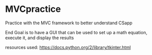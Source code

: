 # MVCpractice
Practice with the MVC framework to better understand CSapp

End Goal is to have a GUI that can be used to set up a math equation, execute it, and display the results

resources used:
https://docs.python.org/2/library/tkinter.html
